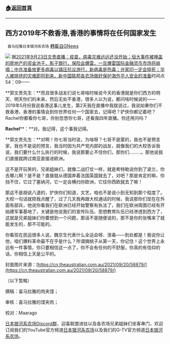 ###  [:house:返回首頁](https://github.com/ourhimalayas/txt)
---


## 西方2019年不救香港,香港的事情将在任何国家发生
` 喜马拉雅日本银河系农场` [轉載自GNews](https://gnews.org/zh-hans/1551464/)

![](https://assets.gnews.org/wp-content/uploads/2021/09/CFMEU-BRAWL-e1632128347753_副本.jpg)
据[2021年9月23日文贵直播：疫苗，病毒灾难远远还没开始；恒大事件被掩盖的房地产的资金池子，影子银行，保险会爆雷，一旦爆雷国际金融货币市场将崩塌；中共准备放更多病毒以镇压抗议游行，新病毒是热毒；许家印一定会猝死；华人被排挤的灾难即将到来，新中国联邦各农场做好保护海外华人安全的准备](https://gtv.org/video/id=614c897242a8af3151a3c790)时间点54：09——

**郭文贵先生：**而且很多战友们说七哥啥时候说今天的香港就是你们西方的明天、明天你们的未来，然后无处不香港，很多人以为说，都问啥时候说的——2019年5月份我说香港这事儿发生，第2天我在直播中我就说过，我说如果你们不救香港，香港的事情会到你世界任何一个国家去，记得吧？铲侠你都记着吧？Rachel你都看你七哥，你别忽悠你七哥，还看我四年直播。你还用问吗？

**Rachel****：**对。我记得，这个事我记得。

**郭文贵先生：**对啊！你七哥当时说，为啥呀？七哥不是蒙的，我也不是预言家，我也不是说的预言，我当时因为共产党内部的战友，就像我们的大校告诉我说，我们要什么什么执行的时候，我说那要止不住你们，那你们………。那他说我们直接就跨过南亚直接进欧洲。

这不是开玩笑的，兄弟姐妹们，就像二战打仗一样，就是希特勒说你到了波兰，你去哪儿啊？是不是？直接就从德国奔着法国英国就去了，对吧？那是肯定的嘛，你挡不住，它过了塞纳河，它一定会横扫你欧洲，它往你西欧就去了嘛！

那这不是胡说八道的，铲侠你们知道，文艺，咱也不是说小到无知到那个程度了。大校一句话就把我点醒了，过了几天我再跟大校通话的时候，我说那你们现在在外面有部兵，他说你看我们在欧洲已经开始警察有执法了，我们在欧洲周围已经有开始建军事基地了，关键是他说我们的宣传队伍、思想教育队伍已经渗透到西方了，这就是兄弟姐妹们你要想到一个问题，那话不是随便说的，那不是你的张嘴来了就能发生的，那不可能的。

你看现在民运很多人说，魏京生代表什么全运会呀、泄毒——到处都是！我说你让他，咱们爆料革命最不在乎是什么？所谓摘桃子从第一天，你记住！这个世界上永远有一件事情，你只要相信这一点了，你不会有任何的不舒服，你真的有信仰的话，你相信上天是公平的。

封面图片来源：[https://cn.theaustralian.com.au/2021/09/20/58879/](https://cn.theaustralian.com.au/2021/09/20/58879/)

（以下暂略）

撰稿：喜马拉雅的肉夹馍；

审核：喜马拉雅的馍夹肉；

校对：Maarago

[日本银河系农场Discord群](https://discord.com/channels/805765245758472202/851632878567948351)，迎喜联盟进驻以及各农场兄弟姐妹们坐客串门，欢迎订阅我们的YouTube官方频道[日本银河系农场](https://www.youtube.com/c/%E9%93%B6%E6%B2%B3%E7%B3%BB%E5%86%9C%E5%9C%BA%E6%97%A5%E6%9C%AC)以及我们的G-TV官方频道[日本银河系农场](https://gtv.org/user/60c0168b8ce6da73c416c24b#home)。
